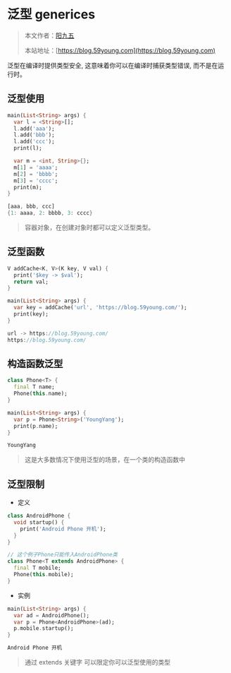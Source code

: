 # 泛型 generices

> 本文作者：[阳九五](https://github.com/CN-YoungYang)
>
> 本站地址：[https://blog.59young.com](https://blog.59young.com)

泛型在编译时提供类型安全, 这意味着你可以在编译时捕获类型错误, 而不是在运行时。

## 泛型使用
```dart
main(List<String> args) {
  var l = <String>[];
  l.add('aaa');
  l.add('bbb');
  l.add('ccc');
  print(l);

  var m = <int, String>{};
  m[1] = 'aaaa';
  m[2] = 'bbbb';
  m[3] = 'cccc';
  print(m);
}

[aaa, bbb, ccc]
{1: aaaa, 2: bbbb, 3: cccc}
```
> 容器对象，在创建对象时都可以定义泛型类型。

## 泛型函数
```dart
V addCache<K, V>(K key, V val) {
  print('$key -> $val');
  return val;
}

main(List<String> args) {
  var key = addCache('url', 'https://blog.59young.com/');
  print(key);
}

url -> https://blog.59young.com/
https://blog.59young.com/
```

## 构造函数泛型
```dart
class Phone<T> {
  final T name;
  Phone(this.name);
}

main(List<String> args) {
  var p = Phone<String>('YoungYang');
  print(p.name);
}

YoungYang
```
> 这是大多数情况下使用泛型的场景，在一个类的构造函数中

## 泛型限制
- 定义
```dart
class AndroidPhone {
  void startup() {
    print('Android Phone 开机');
  }
}

// 这个例子Phone只能传入AndroidPhone类
class Phone<T extends AndroidPhone> {
  final T mobile;
  Phone(this.mobile);
}
```
- 实例
```dart
main(List<String> args) {
  var ad = AndroidPhone();
  var p = Phone<AndroidPhone>(ad);
  p.mobile.startup();
}

Android Phone 开机
```
> 通过 extends 关键字 可以限定你可以泛型使用的类型